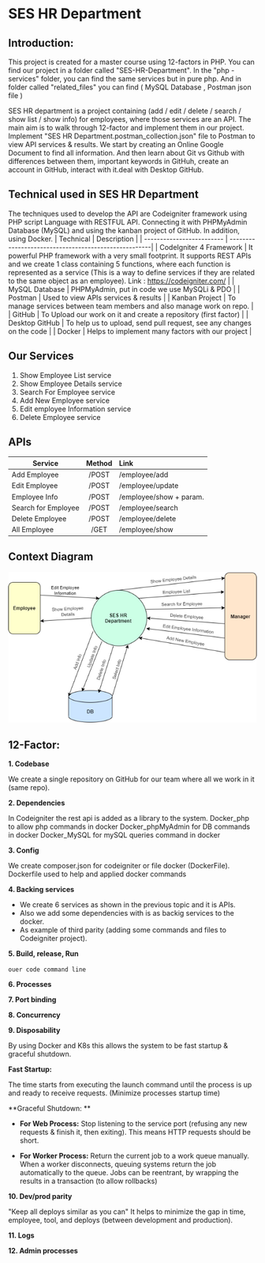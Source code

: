 # SES HR Department

## Introduction:
This project is created for a master course using 12-factors in PHP. 
You can find our project in a folder called "SES-HR-Department". 
In the "php - services" folder, you can find the same services but in pure php. 
And in folder called "related_files" you can find ( MySQL Database , Postman json file )

SES HR department is a project containing (add / edit / delete / search / show list / show info) for employees, where those services are an API. The main aim is to walk through 12-factor and implement them in our project. Implement "SES HR Department.postman_collection.json" file to Postman to view API services & results. We start by creating an Online Google Document to find all information. And then learn about Git vs Github with differences between them, important keywords in GitHuh, create an account in GitHub, interact with it.deal with Desktop GitHub.


## Technical used in SES HR Department
The techniques used to develop the API are Codeigniter framework using PHP script Language with RESTFUL API. Connecting it with PHPMyAdmin Database (MySQL) and using the kanban project of GitHub. In addition, using Docker.
| Technical                 | Description                                          |
| ------------------------- | -----------------------------------------------------|
| CodeIgniter 4 Framework   | It powerful PHP framework with a very small footprint. It supports REST APIs and we create 1 class containing 5 functions, where each function is represented as a service (This is a way to define services if they are related to the same object as an employee).  Link : https://codeigniter.com/                  |
| MySQL Database            | PHPMyAdmin, put in code we use MySQLi & PDO          |
| Postman                   | Used to view APIs services & results                 |
| Kanban Project            | To manage services between team members and also manage work on repo.         |
| GitHub                    | To Upload our work on it and create a repository (first factor)               |
| Desktop GitHub            | To help us to upload, send pull request, see any changes on the code          |
| Docker                    | Helps to implement many factors with our project                              |


## Our Services
1. Show Employee List service
2. Show Employee Details service
3. Search For Employee service
4. Add New Employee service
5. Edit employee Information service
6. Delete Employee service

## APIs
| Service             | Method        | Link                      |
| ------------------- |:-------------:| :-------------------------|
| Add Employee        |   /POST       | /employee/add             |
| Edit Employee       |   /POST       | /employee/update          |
| Employee Info       |   /POST       | /employee/show  + param.  |
| Search for Employee |   /POST       | /employee/search          |
| Delete Employee     |   /POST       | /employee/delete          |
| All Employee        |   /GET        | /employee/show            |

## Context Diagram
![Context Diagram](context_diagram.png)


## 12-Factor:
**1. Codebase**

We create a single repository on GitHub for our team where all we work in it (same repo). 



**2. Dependencies**

In Codeigniter the rest api is added as a library to the system.
Docker_php to allow php commands in docker
Docker_phpMyAdmin for DB commands in docker
Docker_MySQL for mySQL queries command in docker



**3. Config**

We create composer.json for codeigniter or file docker (DockerFile).
Dockerfile used to help and applied docker commands 



**4. Backing services**

* We create 6 services as shown in the previous topic and it is APIs. 
* Also we add some dependencies with is as backig services to the docker.
* As example of third parity (adding some commands and files to Codeigniter project).



**5. Build, release, Run**

`ouer code command line`



**6. Processes**


**7. Port binding**


**8. Concurrency**


**9. Disposability**

By using Docker and K8s this allows the system to be fast startup & graceful shutdown. 

**Fast Startup:** 

The time starts from executing the launch command until the process is up and ready to receive requests. (Minimize processes startup time)

**Graceful Shutdown: **

* **For Web Process:** Stop listening to the service port (refusing any new requests & finish it, then exiting). This means HTTP requests should be short.

* **For Worker Process:** Return the current job to a work queue manually. When a worker disconnects, queuing systems return the job automatically to the queue. Jobs can be reentrant, by wrapping the results in a transaction (to allow rollbacks)


**10. Dev/prod parity**

"Keep all deploys similar as you can"
It helps to minimize the gap in time, employee, tool, and deploys (between development and production).


**11. Logs**



**12. Admin processes**



